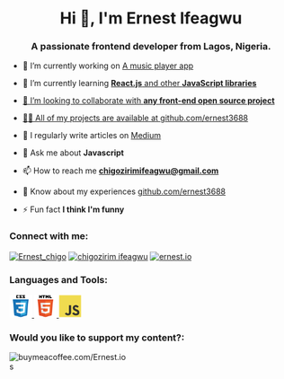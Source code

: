 <h1 align="center">Hi 👋, I'm Ernest Ifeagwu</h1>
<h3 align="center">A passionate frontend developer from Lagos, Nigeria.</h3>

- 🔭 I’m currently working on   <a href="https://mp3appbyernestchigo.netlify.app/">A music player app</a> 

- 🌱 I’m currently learning <a href="https://legacy.reactjs.org/">**React.js** and other **JavaScript libraries**

- 🤝 I’m looking to collaborate  with  **any front-end open source project**

- 👨‍💻 All of my projects are available at  <a href="http://www.github.com/ernest3688">github.com/ernest3688</a>

- 📝 I regularly write articles on <a href="https://medium.com/@chigozirimifeagwu">Medium</a>

- 💬 Ask me about **Javascript**

- 📫 How to reach me **chigozirimifeagwu@gmail.com**

- 📄 Know about my experiences  <a href="http://www.github.com/ernest3688">github.com/ernest3688</a>

- ⚡ Fun fact **I think I'm funny**

<h3 align="left">Connect with me:</h3>
<p align="left">
  <a href="https://twitter.com/Ernest_chigo" target="blank"><img align="center" src="https://raw.githubusercontent.com/rahuldkjain/github-profile-readme-generator/master/src/images/icons/Social/twitter.svg" alt="Ernest_chigo" height="30" width="40" /></a>
  <a href="https://www.chigozirimifeagwu@facebook.com" target="blank"><img align="center" src="https://raw.githubusercontent.com/rahuldkjain/github-profile-readme-generator/master/src/images/icons/Social/facebook.svg" alt="chigozirim ifeagwu" height="30" width="40" /></a>
<a href="https://instagram.com/ernest_baller" target="blank"><img align="center" src="https://raw.githubusercontent.com/rahuldkjain/github-profile-readme-generator/master/src/images/icons/Social/instagram.svg" alt="ernest.io" height="30" width="40" /></a>
</p>

<h3 align="left">Languages and Tools:</h3>
<p align="left"> <a href="https://www.w3schools.com/css/" target="_blank" rel="noreferrer"> <img src="https://raw.githubusercontent.com/devicons/devicon/master/icons/css3/css3-original-wordmark.svg" alt="css3" width="40" height="40"/> </a> <a href="https://www.w3.org/html/" target="_blank" rel="noreferrer"> <img src="https://raw.githubusercontent.com/devicons/devicon/master/icons/html5/html5-original-wordmark.svg" alt="html5" width="40" height="40"/> </a> <a href="https://developer.mozilla.org/en-US/docs/Web/JavaScript" target="_blank" rel="noreferrer"> <img src="https://raw.githubusercontent.com/devicons/devicon/master/icons/javascript/javascript-original.svg" alt="javascript" width="40" height="40"/> </a> </p>

<h3 align="left">Would you like to support my content?:</h3>
<p><a href="https://www.buymeacoffee.com/Ernest.ios" target blank><img align="left" src="https://cdn.buymeacoffee.com/buttons/v2/default-yellow.png" height="50" width="210" alt="buymeacoffee.com/Ernest.ios" /></a></p><br><br>

